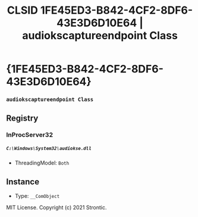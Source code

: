 ﻿---
title: "CLSID 1FE45ED3-B842-4CF2-8DF6-43E3D6D10E64 | audiokscaptureendpoint Class"
excerpt: What is COM-Object CLSID 1FE45ED3-B842-4CF2-8DF6-43E3D6D10E64?
---

# {1FE45ED3-B842-4CF2-8DF6-43E3D6D10E64}

### `audiokscaptureendpoint Class`

## Registry


### InProcServer32

##### `C:\Windows\System32\audiokse.dll`
* ThreadingModel: `Both`

## Instance

* Type: `__ComObject`

MIT License. Copyright (c) 2021 Strontic.


